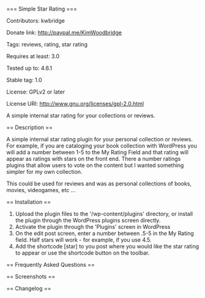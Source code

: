 === Simple Star Rating ===

Contributors: kwbridge

Donate link: http://paypal.me/KimWoodbridge

Tags: reviews, rating, star rating

Requires at least: 3.0

Tested up to: 4.6.1

Stable tag: 1.0

License: GPLv2 or later

License URI: http://www.gnu.org/licenses/gpl-2.0.html

A simple internal star rating for your collections or reviews.  

== Description ==

A simple internal star rating plugin for your personal collection or reviews.  For example, if you are cataloging your book collection with WordPress you will add a number between 1-5 to the My Rating Field and that rating will appear as ratings with stars on the front end.  There a number ratings plugins that allow users to vote on the content but I wanted something simpler for my own collection.  

This could be used for reviews and was as personal collections of books, movies, videogames, etc ...



== Installation ==


1. Upload the plugin files to the '/wp-content/plugins' directory, or install the plugin through the WordPress plugins screen directly.
1. Activate the plugin through the 'Plugins' screen in WordPress
1. On the edit post screen, enter a number between .5-5 in the My Rating field. Half stars will work - for example, if you use 4.5.
1. Add the shortcode [star] to you post where you would like the star rating to appear or use the shortcode button on the toolbar.
 

== Frequently Asked Questions ==



== Screenshots ==



== Changelog ==



